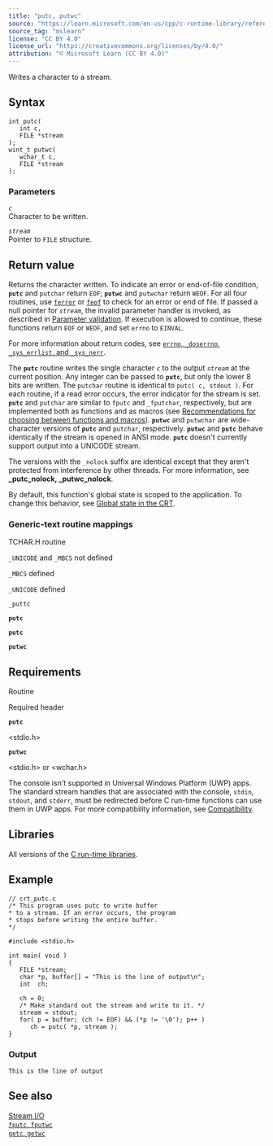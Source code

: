 ```yaml
---
title: "putc, putwc"
source: "https://learn.microsoft.com/en-us/cpp/c-runtime-library/reference/putc-putwc?view=msvc-170"
source_tag: "mslearn"
license: "CC BY 4.0"
license_url: "https://creativecommons.org/licenses/by/4.0/"
attribution: "© Microsoft Learn (CC BY 4.0)"
---
```

Writes a character to a stream.

## Syntax

```
int putc(
   int c,
   FILE *stream
);
wint_t putwc(
   wchar_t c,
   FILE *stream
);
```

### Parameters

_`c`_  
Character to be written.

_`stream`_  
Pointer to `FILE` structure.

## Return value

Returns the character written. To indicate an error or end-of-file condition, **`putc`** and `putchar` return `EOF`; **`putwc`** and `putwchar` return `WEOF`. For all four routines, use [`ferror`](https://learn.microsoft.com/en-us/cpp/c-runtime-library/reference/ferror?view=msvc-170) or [`feof`](https://learn.microsoft.com/en-us/cpp/c-runtime-library/reference/feof?view=msvc-170) to check for an error or end of file. If passed a null pointer for _`stream`_, the invalid parameter handler is invoked, as described in [Parameter validation](https://learn.microsoft.com/en-us/cpp/c-runtime-library/parameter-validation?view=msvc-170). If execution is allowed to continue, these functions return `EOF` or `WEOF`, and set `errno` to `EINVAL`.

For more information about return codes, see [`errno`, `_doserrno`, `_sys_errlist`, and `_sys_nerr`](https://learn.microsoft.com/en-us/cpp/c-runtime-library/errno-doserrno-sys-errlist-and-sys-nerr?view=msvc-170).

The **`putc`** routine writes the single character _`c`_ to the output _`stream`_ at the current position. Any integer can be passed to **`putc`**, but only the lower 8 bits are written. The `putchar` routine is identical to `putc( c, stdout )`. For each routine, if a read error occurs, the error indicator for the stream is set. **`putc`** and `putchar` are similar to `fputc` and `_fputchar`, respectively, but are implemented both as functions and as macros (see [Recommendations for choosing between functions and macros](https://learn.microsoft.com/en-us/cpp/c-runtime-library/recommendations-for-choosing-between-functions-and-macros?view=msvc-170)). **`putwc`** and `putwchar` are wide-character versions of **`putc`** and `putchar`, respectively. **`putwc`** and **`putc`** behave identically if the stream is opened in ANSI mode. **`putc`** doesn't currently support output into a UNICODE stream.

The versions with the `_nolock` suffix are identical except that they aren't protected from interference by other threads. For more information, see **\_putc\_nolock, \_putwc\_nolock**.

By default, this function's global state is scoped to the application. To change this behavior, see [Global state in the CRT](https://learn.microsoft.com/en-us/cpp/c-runtime-library/global-state?view=msvc-170).

### Generic-text routine mappings

TCHAR.H routine

`_UNICODE` and `_MBCS` not defined

`_MBCS` defined

`_UNICODE` defined

`_puttc`

**`putc`**

**`putc`**

**`putwc`**

## Requirements

Routine

Required header

**`putc`**

<stdio.h>

**`putwc`**

<stdio.h> or <wchar.h>

The console isn't supported in Universal Windows Platform (UWP) apps. The standard stream handles that are associated with the console, `stdin`, `stdout`, and `stderr`, must be redirected before C run-time functions can use them in UWP apps. For more compatibility information, see [Compatibility](https://learn.microsoft.com/en-us/cpp/c-runtime-library/compatibility?view=msvc-170).

## Libraries

All versions of the [C run-time libraries](https://learn.microsoft.com/en-us/cpp/c-runtime-library/crt-library-features?view=msvc-170).

## Example

```
// crt_putc.c
/* This program uses putc to write buffer
* to a stream. If an error occurs, the program
* stops before writing the entire buffer.
*/

#include <stdio.h>

int main( void )
{
   FILE *stream;
   char *p, buffer[] = "This is the line of output\n";
   int  ch;

   ch = 0;
   /* Make standard out the stream and write to it. */
   stream = stdout;
   for( p = buffer; (ch != EOF) && (*p != '\0'); p++ )
      ch = putc( *p, stream );
}
```

### Output

```
This is the line of output
```

## See also

[Stream I/O](https://learn.microsoft.com/en-us/cpp/c-runtime-library/stream-i-o?view=msvc-170)  
[`fputc`, `fputwc`](https://learn.microsoft.com/en-us/cpp/c-runtime-library/reference/fputc-fputwc?view=msvc-170)  
[`getc`, `getwc`](https://learn.microsoft.com/en-us/cpp/c-runtime-library/reference/getc-getwc?view=msvc-170)